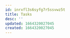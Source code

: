 ```yaml
---
id: inrxfl3s6syfg7r5ssvwz5t
title: Tasks
desc: ''
updated: 1664320027045
created: 1664320027045
---
```

